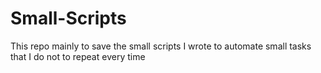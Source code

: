 # Small-Scripts
This repo mainly to save the small scripts I wrote to automate small tasks that I do not to repeat every time
